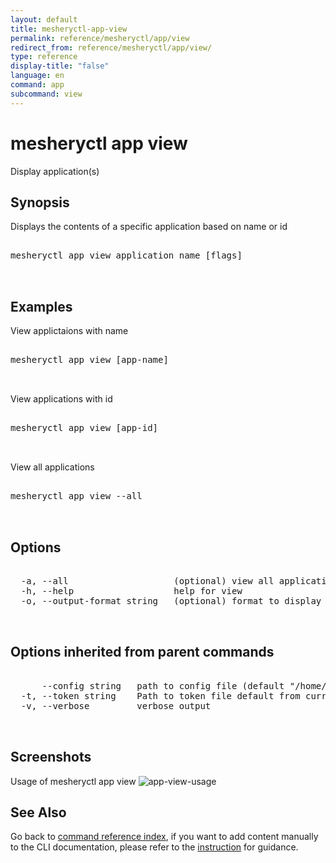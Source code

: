 ```yaml
---
layout: default
title: mesheryctl-app-view
permalink: reference/mesheryctl/app/view
redirect_from: reference/mesheryctl/app/view/
type: reference
display-title: "false"
language: en
command: app
subcommand: view
---
```


# mesheryctl app view

Display application(s)

## Synopsis

Displays the contents of a specific application based on name or id
<pre class='codeblock-pre'>
<div class='codeblock'>
mesheryctl app view application name [flags]

</div>
</pre> 

## Examples

View applictaions with name
<pre class='codeblock-pre'>
<div class='codeblock'>
mesheryctl app view [app-name]

</div>
</pre> 

View applications with id
<pre class='codeblock-pre'>
<div class='codeblock'>
mesheryctl app view [app-id]

</div>
</pre> 

View all applications
<pre class='codeblock-pre'>
<div class='codeblock'>
mesheryctl app view --all

</div>
</pre> 

## Options

<pre class='codeblock-pre'>
<div class='codeblock'>
  -a, --all                    (optional) view all applications available
  -h, --help                   help for view
  -o, --output-format string   (optional) format to display in [json|yaml] (default "yaml")

</div>
</pre>

## Options inherited from parent commands

<pre class='codeblock-pre'>
<div class='codeblock'>
      --config string   path to config file (default "/home/runner/.meshery/config.yaml")
  -t, --token string    Path to token file default from current context
  -v, --verbose         verbose output

</div>
</pre>

## Screenshots

Usage of mesheryctl app view
![app-view-usage](/assets/img/mesheryctl/app-view.png)

## See Also

Go back to [command reference index](/reference/mesheryctl/), if you want to add content manually to the CLI documentation, please refer to the [instruction](/project/contributing/contributing-cli#preserving-manually-added-documentation) for guidance.
